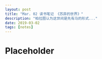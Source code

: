 ```yaml
---
layout: post
title: "Mar. 02 读书笔记 《苏菲的世界》"
description: "柏拉图认为这世间是先有马的形式..."
date: 2019-03-02
tags: [notes]
---
```


# Placeholder
